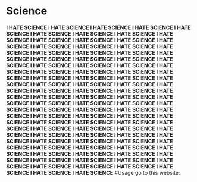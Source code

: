 # Science
**I HATE SCIENCE I HATE SCIENCE I HATE SCIENCE I HATE SCIENCE I HATE SCIENCE I HATE SCIENCE I HATE SCIENCE I HATE SCIENCE I HATE SCIENCE I HATE SCIENCE I HATE SCIENCE I HATE SCIENCE I HATE SCIENCE I HATE SCIENCE I HATE SCIENCE I HATE SCIENCE I HATE SCIENCE I HATE SCIENCE I HATE SCIENCE I HATE SCIENCE I HATE SCIENCE I HATE SCIENCE I HATE SCIENCE I HATE SCIENCE I HATE SCIENCE I HATE SCIENCE I HATE SCIENCE I HATE SCIENCE I HATE SCIENCE I HATE SCIENCE I HATE SCIENCE I HATE SCIENCE I HATE SCIENCE I HATE SCIENCE I HATE SCIENCE I HATE SCIENCE I HATE SCIENCE I HATE SCIENCE I HATE SCIENCE I HATE SCIENCE I HATE SCIENCE I HATE SCIENCE I HATE SCIENCE I HATE SCIENCE I HATE SCIENCE I HATE SCIENCE I HATE SCIENCE I HATE SCIENCE I HATE SCIENCE I HATE SCIENCE I HATE SCIENCE I HATE SCIENCE I HATE SCIENCE I HATE SCIENCE I HATE SCIENCE I HATE SCIENCE I HATE SCIENCE I HATE SCIENCE I HATE SCIENCE I HATE SCIENCE I HATE SCIENCE I HATE SCIENCE I HATE SCIENCE I HATE SCIENCE I HATE SCIENCE I HATE SCIENCE I HATE SCIENCE I HATE SCIENCE I HATE SCIENCE I HATE SCIENCE I HATE SCIENCE I HATE SCIENCE I HATE SCIENCE I HATE SCIENCE I HATE SCIENCE I HATE SCIENCE I HATE SCIENCE I HATE SCIENCE I HATE SCIENCE I HATE SCIENCE I HATE SCIENCE I HATE SCIENCE I HATE SCIENCE I HATE SCIENCE I HATE SCIENCE I HATE SCIENCE I HATE SCIENCE I HATE SCIENCE I HATE SCIENCE I HATE SCIENCE I HATE SCIENCE I HATE SCIENCE I HATE SCIENCE I HATE SCIENCE I HATE SCIENCE**
#Usage
go to this website:
